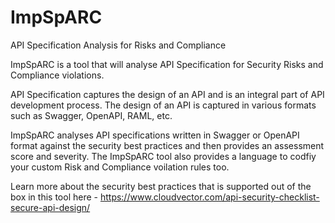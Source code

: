 # ImpSpARC
API Specification Analysis for Risks and Compliance

ImpSpARC is a tool that will analyse API Specification for Security Risks and Compliance violations.

API Specification captures the design of an API and is an integral part of API development process. The design of an API is captured in various formats such as Swagger, OpenAPI, RAML, etc.

ImpSpARC analyses API specifications written in Swagger or OpenAPI format against the security best practices and then provides an assessment score and severity. The ImpSpARC tool also provides a language to codfiy your custom Risk and Compliance voilation rules too.

Learn more about the security best practices that is supported out of the box in this tool here - https://www.cloudvector.com/api-security-checklist-secure-api-design/
